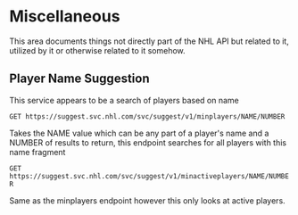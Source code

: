 # Miscellaneous

This area documents things not directly part of the NHL API but related to it, utilized by it or otherwise related to it somehow.

## Player Name Suggestion 

This service appears to be a search of players based on name

`GET https://suggest.svc.nhl.com/svc/suggest/v1/minplayers/NAME/NUMBER`

Takes the NAME value which can be any part of a player's name and a NUMBER of results to return, this endpoint searches for all players with this name fragment

`GET https://suggest.svc.nhl.com/svc/suggest/v1/minactiveplayers/NAME/NUMBER`

Same as the minplayers endpoint however this only looks at active players.
